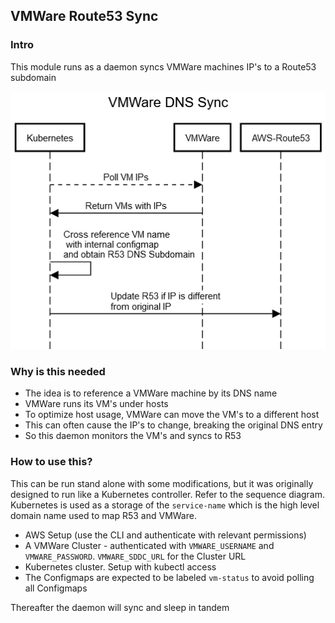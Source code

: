 ## VMWare Route53 Sync

### Intro

This module runs as a daemon syncs VMWare machines IP's to a Route53 subdomain

![Architecture](https://github.com/deepakkt/vmware-route53-sync/blob/main/images/architecture.png?raw=true)

### Why is this needed

* The idea is to reference a VMWare machine by its DNS name
* VMWare runs its VM's under hosts
* To optimize host usage, VMWare can move the VM's to a different host
* This can often cause the IP's to change, breaking the original DNS entry
* So this daemon monitors the VM's and syncs to R53

### How to use this?

This can be run stand alone with some modifications, but it was originally designed to run like a Kubernetes controller.
Refer to the sequence diagram. Kubernetes is used as a storage of the `service-name` which is the high level domain name used to map R53 and VMWare.

* AWS Setup (use the CLI and authenticate with relevant permissions)
* A VMWare Cluster - authenticated with `VMWARE_USERNAME` and `VMWARE_PASSWORD`. `VMWARE_SDDC_URL` for the Cluster URL
* Kubernetes cluster. Setup with kubectl access
* The Configmaps are expected to be labeled `vm-status` to avoid polling all Configmaps

Thereafter the daemon will sync and sleep in tandem

